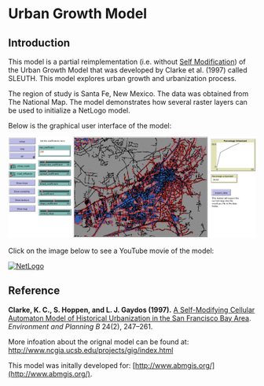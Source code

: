 # Urban Growth Model



## Introduction

This model is a partial reimplementation (i.e. without [Self Modification](http://www.ncgia.ucsb.edu/projects/gig/About/gwSelfMod.htm)) of the Urban Growth Model that was developed by Clarke et al. (1997) called SLEUTH. This model explores urban growth and urbanization process.

The region of study is Santa Fe, New Mexico. The data was obtained from The National Map. The model demonstrates how several raster layers can be used to initialize a NetLogo model. 

Below is the graphical user interface of the model: 

<img src="UrbanGrowthGUI.png" alt="GUI of Urban Growth Example" />

Click on the image below to see a YouTube movie of the model:

[![NetLogo](http://img.youtube.com/vi/N7aDSGhvAD8/0.jpg)](http://www.youtube.com/watch?v=N7aDSGhvAD8 "Urban growth")

## Reference

**Clarke, K. C., S. Hoppen, and L. J. Gaydos (1997).** [A Self-Modifying Cellular Automaton Model of Historical Urbanization in the San Francisco Bay Area](http://journals.sagepub.com/doi/10.1068/b240247). *Environment and Planning B* 24(2), 247–261.

 More infoation about the orignal model can be found at: <http://www.ncgia.ucsb.edu/projects/gig/index.html>
 
 This model was initally developed for: [http://www.abmgis.org/](http://www.abmgis.org/).